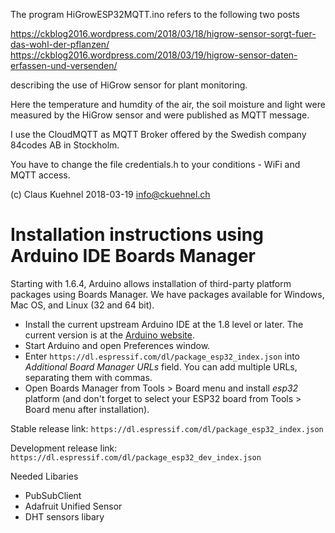 The program HiGrowESP32MQTT.ino refers to the following two posts

https://ckblog2016.wordpress.com/2018/03/18/higrow-sensor-sorgt-fuer-das-wohl-der-pflanzen/
https://ckblog2016.wordpress.com/2018/03/19/higrow-sensor-daten-erfassen-und-versenden/

describing the use of HiGrow sensor for plant monitoring.
   
Here the temperature and humdity of the air, the soil moisture and light were measured by the HiGrow
sensor and were published as MQTT message. 
   
I use the CloudMQTT as MQTT Broker offered by the Swedish company 84codes AB in Stockholm.
   
You have to change the file credentials.h to your conditions - WiFi and MQTT access.

(c) Claus Kuehnel 2018-03-19 info@ckuehnel.ch



Installation instructions using Arduino IDE Boards Manager
==========================================================

Starting with 1.6.4, Arduino allows installation of third-party platform packages using Boards Manager. We have packages available for Windows, Mac OS, and Linux (32 and 64 bit).

- Install the current upstream Arduino IDE at the 1.8 level or later. The current version is at the [Arduino website](http://www.arduino.cc/en/main/software).
- Start Arduino and open Preferences window.
- Enter ```https://dl.espressif.com/dl/package_esp32_index.json``` into *Additional Board Manager URLs* field. You can add multiple URLs, separating them with commas.
- Open Boards Manager from Tools > Board menu and install *esp32* platform (and don't forget to select your ESP32 board from Tools > Board menu after installation).

Stable release link: `https://dl.espressif.com/dl/package_esp32_index.json`

Development release link: `https://dl.espressif.com/dl/package_esp32_dev_index.json`


Needed Libaries
- PubSubClient
- Adafruit Unified Sensor
- DHT sensors libary

